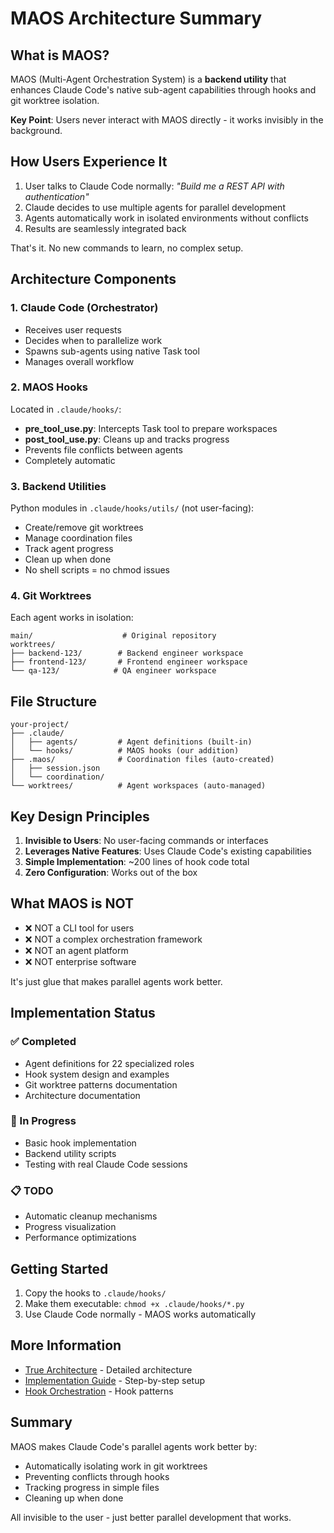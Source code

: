 # MAOS Architecture Summary

## What is MAOS?

MAOS (Multi-Agent Orchestration System) is a **backend utility** that enhances Claude Code's native sub-agent capabilities through hooks and git worktree isolation. 

**Key Point**: Users never interact with MAOS directly - it works invisibly in the background.

## How Users Experience It

1. User talks to Claude Code normally: *"Build me a REST API with authentication"*
2. Claude decides to use multiple agents for parallel development
3. Agents automatically work in isolated environments without conflicts
4. Results are seamlessly integrated back

That's it. No new commands to learn, no complex setup.

## Architecture Components

### 1. Claude Code (Orchestrator)
- Receives user requests
- Decides when to parallelize work  
- Spawns sub-agents using native Task tool
- Manages overall workflow

### 2. MAOS Hooks
Located in `.claude/hooks/`:
- **pre_tool_use.py**: Intercepts Task tool to prepare workspaces
- **post_tool_use.py**: Cleans up and tracks progress
- Prevents file conflicts between agents
- Completely automatic

### 3. Backend Utilities  
Python modules in `.claude/hooks/utils/` (not user-facing):
- Create/remove git worktrees
- Manage coordination files
- Track agent progress
- Clean up when done
- No shell scripts = no chmod issues

### 4. Git Worktrees
Each agent works in isolation:
```
main/                    # Original repository
worktrees/
├── backend-123/        # Backend engineer workspace
├── frontend-123/       # Frontend engineer workspace
└── qa-123/            # QA engineer workspace
```

## File Structure

```
your-project/
├── .claude/
│   ├── agents/         # Agent definitions (built-in)
│   └── hooks/          # MAOS hooks (our addition)
├── .maos/              # Coordination files (auto-created)
│   ├── session.json
│   └── coordination/
└── worktrees/          # Agent workspaces (auto-managed)
```

## Key Design Principles

1. **Invisible to Users**: No user-facing commands or interfaces
2. **Leverages Native Features**: Uses Claude Code's existing capabilities
3. **Simple Implementation**: ~200 lines of hook code total
4. **Zero Configuration**: Works out of the box

## What MAOS is NOT

- ❌ NOT a CLI tool for users
- ❌ NOT a complex orchestration framework
- ❌ NOT an agent platform
- ❌ NOT enterprise software

It's just glue that makes parallel agents work better.

## Implementation Status

### ✅ Completed
- Agent definitions for 22 specialized roles
- Hook system design and examples
- Git worktree patterns documentation
- Architecture documentation

### 🚧 In Progress  
- Basic hook implementation
- Backend utility scripts
- Testing with real Claude Code sessions

### 📋 TODO
- Automatic cleanup mechanisms
- Progress visualization
- Performance optimizations

## Getting Started

1. Copy the hooks to `.claude/hooks/`
2. Make them executable: `chmod +x .claude/hooks/*.py`
3. Use Claude Code normally - MAOS works automatically

## More Information

- [True Architecture](docs/architecture/MAOS-True-Architecture.md) - Detailed architecture
- [Implementation Guide](docs/architecture/MAOS-Implementation-Guide.md) - Step-by-step setup
- [Hook Orchestration](docs/architecture/research/hook-based-orchestration.md) - Hook patterns

## Summary

MAOS makes Claude Code's parallel agents work better by:
- Automatically isolating work in git worktrees
- Preventing conflicts through hooks
- Tracking progress in simple files
- Cleaning up when done

All invisible to the user - just better parallel development that works.